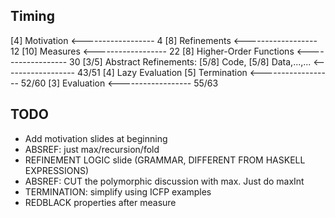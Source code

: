 Timing
------

[4]  Motivation 
                        <------------------ 4 
[8]  Refinements
                        <------------------ 12 
[10] Measures
                        <------------------ 22 
[8]  Higher-Order Functions
                        <------------------ 30 
[3/5] Abstract Refinements: 
[5/8]   Code, 
[5/8]   Data,...,...
                        <------------------ 43/51
[4] Lazy Evaluation
[5] Termination
                        <------------------ 52/60 
[3] Evaluation
                        <------------------ 55/63 



TODO
----

+ Add motivation slides at beginning
+ ABSREF: just max/recursion/fold
+ REFINEMENT LOGIC slide (GRAMMAR, DIFFERENT FROM HASKELL EXPRESSIONS)
+ ABSREF: CUT the polymorphic discussion with max. Just do maxInt
+ TERMINATION: simplify using ICFP examples
+ REDBLACK properties after measure


